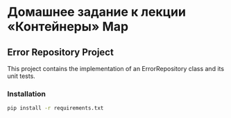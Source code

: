 # Домашнее задание к лекции «Контейнеры» Map

## Error Repository Project

This project contains the implementation of an ErrorRepository class and its unit tests.

### Installation

```bash
pip install -r requirements.txt